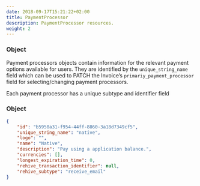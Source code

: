 ```yaml
---
date: 2018-09-17T15:21:22+02:00
title: PaymentProcessor
description: PaymentProcessor resources.
weight: 2
---
```


### Object

Payment processors objects contain information for the relevant payment options available for users. They are identified by the `unique_string_name` field which can be used to PATCH the Invoice’s `primariy_payment_processor` field for selecting/changing payment processors.

Each payment processor has a unique subtype and identifier field

### Object

```json
{
    "id": "b5950a31-f954-44ff-8860-3a18d7349cf5",
    "unique_string_name": "native",
    "logo": "",
    "name": "Native",
    "description": "Pay using a application balance.",
    "currencies": [],
    "longest_expiration_time": 0,
    "rehive_transaction_identifier": null,
    "rehive_subtype": "receive_email"
}
```
